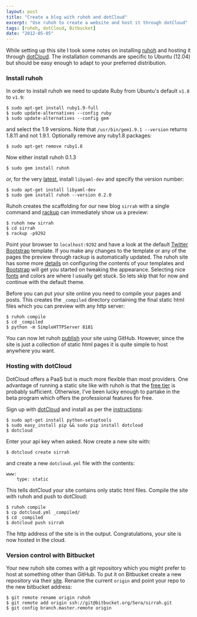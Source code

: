 ```yaml
---
layout: post
title: "Create a blog with ruhoh and dotCloud"
excerpt: "Use ruhoh to create a website and host it through dotCloud"
tags: [ruhoh, dotCloud, Bitbucket]
date: "2012-05-05"
---
```


While setting up this site I took some notes on installing [ruhoh](http://ruhoh.com "ruhoh.com") and hosting it through [dotCloud](https://www.dotcloud.com "dotcloud.com").
The installation commands are specific to Ubuntu (12.04) but should be easy enough to adapt to your preferred distribution.

### Install ruhoh
In order to install ruhoh we need to update Ruby from Ubuntu's default `v1.8` to `v1.9`:

	$ sudo apt-get install ruby1.9-full
	$ sudo update-alternatives --config ruby
	$ sudo update-alternatives --config gem

and select the 1.9 versions. Note that `/usr/bin/gem1.9.1 --version` returns 1.8.11 and not 1.9.1.
Optionally remove any ruby1.8 packages:

	$ sudo apt-get remove ruby1.8

Now either install ruhoh 0.1.3

	$ sudo gem install ruhoh

or, for the very [latest](http://ruhoh.com/blog/releases/ruhoh-version-020/ "ruhoh v0.2.0"), install `libyaml-dev` and specify the version number:

	$ sudo apt-get install libyaml-dev
	$ sudo gem install ruhoh --version 0.2.0

Ruhoh creates the scaffolding for our new blog `sirrah` with a single command and [rackup](https://github.com/rack/rack/wiki "rackup wiki") can immediately show us a preview:

	$ ruhoh new sirrah
	$ cd sirrah
	$ rackup -p9292

Point your browser to `localhost:9292` and have a look at the default [Twitter Bootstrap](http://twitter.github.com/bootstrap/ "twitter.github.com/bootstrap") template.
If you make any changes to the template or any of the pages the preview through rackup is automatically updated.
The ruhoh site has some more [details](http://ruhoh.com/usage/templating/ "ruhoh templating") on configuring the contents of your templates and [Bootstrap](http://twitter.github.com/bootstrap/examples.html "Bootstrap examples") will get you started on tweaking the appearance.
Selecting nice [fonts](http://theleagueofmoveabletype.com/manifesto "Movable type manifesto") and colors are where I usually get stuck. So lets skip that for now and continue with the default theme.

Before you can put your site online you need to compile your pages and posts.
This creates the `_compiled` directory containing the final static html files which you can preview with any http server:

	$ ruhoh compile
	$ cd _compiled
	$ python -m SimpleHTTPServer 8181

You can now let ruhoh [publish](http://ruhoh.com/usage/publish/ "Publish to ruhoh.com") your site using GitHub.
However, since the site is just a collection of static html pages it is quite simple to host anywhere you want.

### Hosting with dotCloud
DotCloud offers a PaaS but is much more flexible than most providers.
One advantage of running a static site like with ruhoh is that the [free tier](https://www.dotcloud.com/pricing/ "dotCloud pricing") is probably sufficient.
Otherwise, I've been lucky enough to partake in the beta program which offers the professional features for free.


Sign up with [dotCloud](https://www.dotcloud.com/ "dotCloud") and install as per the [instructions](https://docs.dotcloud.com/firststeps/install/ "First steps"):

	$ sudo apt-get install python-setuptools
	$ sudo easy_install pip && sudo pip install dotcloud
	$ dotcloud

Enter your api key when asked.
Now create a new site with:

	$ dotcloud create sirrah

and create a new `dotcloud.yml` file with the contents:

	www:
		type: static

This tells dotCloud your site contains only static html files.
Compile the site with ruhoh and push to dotCloud:

	$ ruhoh compile
	$ cp dotcloud.yml _compiled/
	$ cd _compiled
	$ dotcloud push sirrah

The http address of the site is in the output.
Congratulations, your site is now hosted in the cloud.

### Version control with Bitbucket

Your new ruhoh site comes with a git repository which you might prefer to host at something other than GitHub.
To put it on Bitbucket create a new repository via their [site](https://bitbucket.org/repo/create "Create new repository").
Rename the current `origin` and point your repo to the new bitbucket address:

	$ git remote rename origin ruhoh
	$ git remote add origin ssh://git@bitbucket.org/Sera/sirrah.git
	$ git config branch.master.remote origin
